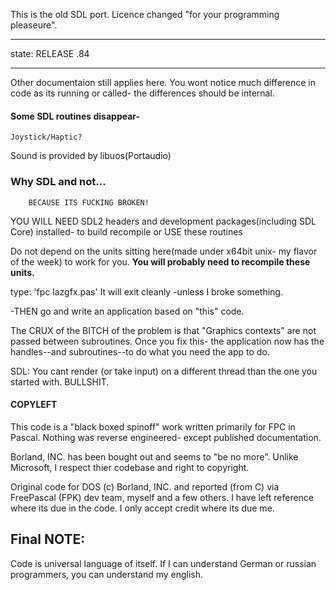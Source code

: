 This is the old SDL port.
Licence changed "for your programming pleaseure".

---		

state:  RELEASE .84

---

Other documentaion still applies here.
You wont notice much difference in code as its running or called-
	the differences should be internal.

#### Some SDL routines disappear- 

	Joystick/Haptic?

Sound is provided by libuos(Portaudio)


### Why SDL and not...

		BECAUSE ITS FUCKING BROKEN!

YOU WILL NEED SDL2 headers and development packages(including SDL Core) installed-
	to build
	recompile
	or USE these routines
	
Do not depend on the units sitting here(made under x64bit unix- my flavor of the week) to work for you.
**You will probably need to recompile these units.**

type: 'fpc lazgfx.pas'
It will exit cleanly -unless I broke something. 

-THEN go and write an application based on "this" code.

The CRUX of the BITCH of the problem is that "Graphics contexts" are not passed between subroutines.
Once you fix this- the application now has the handles--and subroutines--to do what you need the app to do.

SDL: You cant render (or take input) on a different thread than the one you started with.
BULLSHIT.



#### COPYLEFT
   
This code is a "black boxed spinoff" work written primarily for FPC in Pascal.
Nothing was reverse engineered- except published documentation.

Borland, INC. has been bought out and seems to "be no more".
Unlike Microsoft, I respect thier codebase and right to copyright.

Original code for DOS (c) Borland, INC. and reported (from C) via FreePascal (FPK) dev team, myself and a few others.
I have left reference where its due in the code. I only accept credit where its due me.

## Final NOTE:

Code is universal language of itself. 
If I can understand German or russian programmers, you can understand my english.
